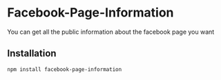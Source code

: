 Facebook-Page-Information
=========================

You can get all the public information about the facebook page you want

## Installation

`npm install facebook-page-information`
